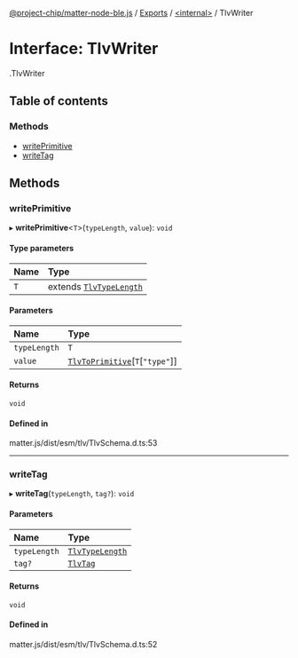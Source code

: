 [@project-chip/matter-node-ble.js](../README.md) / [Exports](../modules.md) / [<internal\>](../modules/internal_.md) / TlvWriter

# Interface: TlvWriter

[<internal>](../modules/internal_.md).TlvWriter

## Table of contents

### Methods

- [writePrimitive](internal_.TlvWriter.md#writeprimitive)
- [writeTag](internal_.TlvWriter.md#writetag)

## Methods

### writePrimitive

▸ **writePrimitive**<`T`\>(`typeLength`, `value`): `void`

#### Type parameters

| Name | Type |
| :------ | :------ |
| `T` | extends [`TlvTypeLength`](../modules/internal_.md#tlvtypelength) |

#### Parameters

| Name | Type |
| :------ | :------ |
| `typeLength` | `T` |
| `value` | [`TlvToPrimitive`](../modules/internal_.md#tlvtoprimitive)[`T`[``"type"``]] |

#### Returns

`void`

#### Defined in

matter.js/dist/esm/tlv/TlvSchema.d.ts:53

___

### writeTag

▸ **writeTag**(`typeLength`, `tag?`): `void`

#### Parameters

| Name | Type |
| :------ | :------ |
| `typeLength` | [`TlvTypeLength`](../modules/internal_.md#tlvtypelength) |
| `tag?` | [`TlvTag`](../modules/internal_.md#tlvtag) |

#### Returns

`void`

#### Defined in

matter.js/dist/esm/tlv/TlvSchema.d.ts:52
